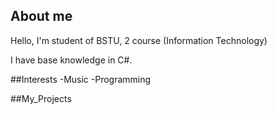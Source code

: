 ## About me

Hello, I'm student of BSTU, 2 course (Information Technology)

I have base knowledge in C#.

##Interests
-Music
-Programming

##My_Projects

